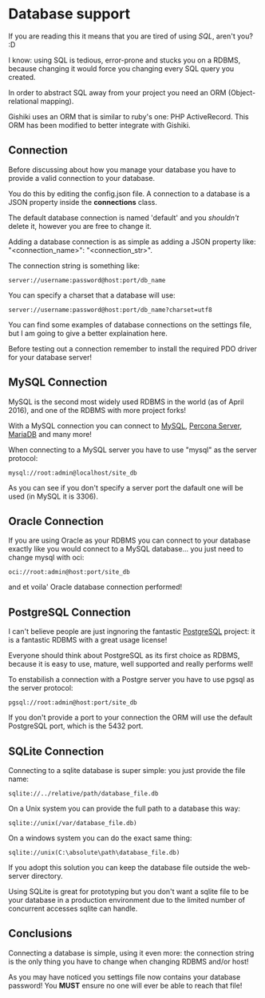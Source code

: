 # Database support
If you are reading this it means that you are tired of using *SQL*, aren't you? :D

I know: using SQL is tedious, error-prone and stucks you on a RDBMS, because changing it would force you 
changing every SQL query you created.

In order to abstract SQL away from your project you need an ORM (Object-relational mapping).

Gishiki uses an ORM that is similar to ruby's one: PHP ActiveRecord. This ORM has been modified to better integrate 
with Gishiki.


## Connection
Before discussing about how you manage your database you have to provide a valid connection to your database.

You do this by editing the config.json file. A connection to a database is a JSON property inside the __connections__
class.

The default database connection is named 'default' and you *shouldn't* delete it, however you are free to change it.

Adding a database connection is as simple as adding a JSON property like: "&lt;connection_name&gt;": "&lt;connection_str&gt;".

The connection string is something like:
```
server://username:password@host:port/db_name
```

You can specify a charset that a database will use:
```
server://username:password@host:port/db_name?charset=utf8
```

You can find some examples of database connections on the settings file, but I am going to give a better explaination here.

Before testing out a connection remember to install the required PDO driver for your database server!


## MySQL Connection
MySQL is the second most widely used RDBMS in the world (as of April 2016), and one of the RDBMS with more project forks!

With a MySQL connection you can connect to [MySQL](http://www.oracle.com/us/products/mysql/overview/index.html), [Percona Server](https://www.percona.com/software/mysql-database/percona-server), [MariaDB](https://mariadb.org/) and many more!

When connecting to a MySQL server you have to use "mysql" as the server protocol:

```
mysql://root:admin@localhost/site_db
```

As you can see if you don't specify a server port the dafault one will be used (in MySQL it is 3306).


## Oracle Connection
If you are using Oracle as your RDBMS you can connect to your database exactly like you would connect to a MySQL database...
you just need to change mysql with oci:

```
oci://root:admin@host:port/site_db
```

and et voila' Oracle database connection performed!


## PostgreSQL Connection
I can't believe people are just ingnoring the fantastic [PostgreSQL](http://www.postgresql.org/) project: 
it is a fantastic RDBMS with a great usage license!

Everyone should think about PostgreSQL as its first choice as RDBMS, because it is easy to use, mature, 
well supported and really performs well!

To enstabilish a connection with a Postgre server you  have to use pgsql as the server protocol:

```
pgsql://root:admin@host:port/site_db
```

If you don't provide a port to your connection the ORM will use the default PostgreSQL port, which is the 5432 port.


## SQLite Connection
Connecting to a sqlite database is super simple: you just provide the file name:

```
sqlite://../relative/path/database_file.db
```

On a Unix system you can provide the full path to a database this way:

```
sqlite://unix(/var/database_file.db)
```

On a windows system you can do the exact same thing:

```
sqlite://unix(C:\absolute\path\database_file.db)
```

If you adopt this solution you can keep the database file outside the web-server directory.

Using SQLite is great for prototyping but you don't want a sqlite file to be 
your database in a production environment due to the limited number of concurrent 
accesses sqlite can handle.


## Conclusions
Connecting a database is simple, using it even more: the connection string is 
the only thing you have to change when changing RDBMS and/or host!

As you may have noticed you settings file now contains your database password! 
You __MUST__ ensure no one will ever be able to reach that file!